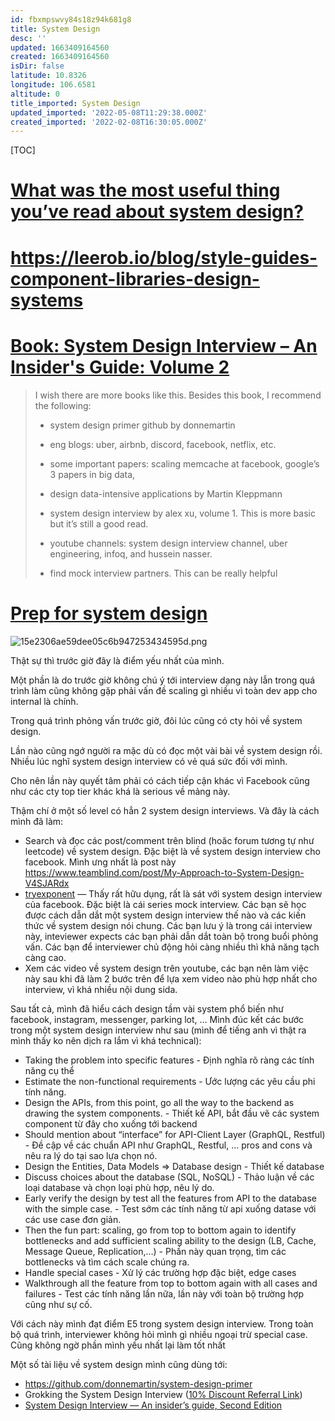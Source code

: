 ```yaml
---
id: fbxmpswvy84s18z94k681g8
title: System Design
desc: ''
updated: 1663409164560
created: 1663409164560
isDir: false
latitude: 10.8326
longitude: 106.6581
altitude: 0
title_imported: System Design
updated_imported: '2022-05-08T11:29:38.000Z'
created_imported: '2022-02-08T16:30:05.000Z'
---
```


[TOC]


# [What was the most useful thing you’ve read about system design?](https://www.teamblind.com/post/What-was-the-most-useful-thing-youve-read-about-system-design-ccPEkEWM)


# https://leerob.io/blog/style-guides-component-libraries-design-systems

# [Book: System Design Interview – An Insider's Guide: Volume 2](https://www.amazon.com/System-Design-Interview-Insiders-Guide/dp/1736049119)

> I wish there are more books like this. Besides this book, I recommend the following:
> 
> - system design primer github by donnemartin
>     
> - eng blogs: uber, airbnb, discord, facebook, netflix, etc.
>     
> - some important papers: scaling memcache at facebook, google’s 3 papers in big data,
>     
> - design data-intensive applications by Martin Kleppmann
>     
> - system design interview by alex xu, volume 1. This is more basic but it’s still a good read.
>     
> - youtube channels: system design interview channel, uber engineering, infoq, and hussein nasser.
>     
> - find mock interview partners. This can be really helpful
>     

# [Prep for system design](https://phong.medium.com/how-i-get-an-offer-from-facebook-eb3a1ce65939#:~:text=of%20Image%3A%20internet%29-,System%20design,-This%20is%20my)

![15e2306ae59dee05c6b947253434595d.png](/assets/15e2306ae59dee05c6b947253434595d-xaxu9w0f2dml.png)

Thật sự thì trước giờ đây là điểm yếu nhất của mình.

Một phần là do trước giờ không chú ý tới interview dạng này lẫn trong quá trình làm cũng không gặp phải vấn đề scaling gì nhiều vì toàn dev app cho internal là chính.

Trong quá trình phỏng vấn trước giờ, đôi lúc cũng có cty hỏi về system design.

Lần nào cũng ngớ người ra mặc dù có đọc một vài bài về system design rồi. Nhiều lúc nghĩ system design interview có vẻ quá sức đối với mình.

Cho nên lần này quyết tâm phải có cách tiếp cận khác vì Facebook cũng như các cty top tier khác khá là serious về mảng này.

Thậm chí ở một số level có hẳn 2 system design interviews.
Và đây là cách mình đã làm:

- Search và đọc các post/comment trên blind (hoăc forum tương tự như leetcode) về system design. Đặc biệt là về system design interview cho facebook. Mình ưng nhất là post này  https://www.teamblind.com/post/My-Approach-to-System-Design-V4SJARdx
- [tryexponent](https://www.tryexponent.com/refer/gvkyk)  — Thấy rất hữu dụng, rất là sát với system design interview của facebook. Đặc biệt là cái series mock interview. Các bạn sẽ học được cách dẫn dắt một system design interview thế nào và các kiến thức về system design nói chung. Các bạn lưu ý là trong cái interview này, inteviewer expects các bạn phải dẫn dắt toàn bộ trong buổi phỏng vấn. Các bạn để interviewer chủ động hỏi càng nhiều thì khả năng tạch càng cao.
- Xem các video về system design trên youtube, các bạn nên làm việc này sau khi đã làm 2 bước trên để lựa xem video nào phù hợp nhất cho interview, vì khá nhiều nội dung sida.

Sau tất cả, mình đã hiểu cách design tầm vài system phổ biến như facebook, instagram, messenger, parking lot, ...
Mình đúc kết các bước trong một system design interview như sau (mình để tiếng anh vì thật ra mình thấy ko nên dịch ra lắm vì khá technical):

- Taking the problem into specific features - Định nghĩa rõ ràng các tính năng cụ thể
- Estimate the non-functional requirements - Ước lượng các yêu cầu phi tính năng.
- Design the APIs, from this point, go all the way to the backend as drawing the system components. - Thiết kế API, bắt đầu vẽ các system component từ đây cho xuống tới backend
- Should mention about “interface” for API-Client Layer (GraphQL, Restful) - Đề cập về các chuẩn API như GraphQL, Restful, ... pros and cons và nêu ra lý do tại sao lựa chọn nó.
- Design the Entities, Data Models => Database design - Thiết kế database
- Discuss choices about the database (SQL, NoSQL) - Thảo luận về các loại database và chọn loại phù hợp, nêu lý do.
- Early verify the design by test all the features from API to the database with the simple case. - Test sớm các tính năng từ api xuống datase với các use case đơn giản.
- Then the fun part: scaling, go from top to bottom again to identify bottlenecks and add sufficient scaling ability to the design (LB, Cache, Message Queue, Replication,…) - Phần này quan trọng, tìm các bottlenecks và tìm cách scale chúng ra.
- Handle special cases - Xử lý các trường hợp đặc biệt, edge cases
- Walkthrough all the feature from top to bottom again with all cases and failures - Test các tính năng lần nữa, lần này với toàn bộ trường hợp cũng như sự cố.

Với cách này mình đạt điểm E5 trong system design interview. Trong toàn bộ quá trình, interviewer không hỏi mình gì nhiều ngoại trừ special case. Cũng không ngờ phần mình yếu nhất lại làm tốt nhất

Một số tài liệu về system design mình cũng dùng tới:
- https://github.com/donnemartin/system-design-primer
- Grokking the System Design Interview ([10% Discount Referral Link](https://educative.io/signup?referralCode=phonglk-3jMEKXw4R4A))
- [System Design Interview — An insider’s guide, Second Edition](https://amzn.to/3cpGRne)